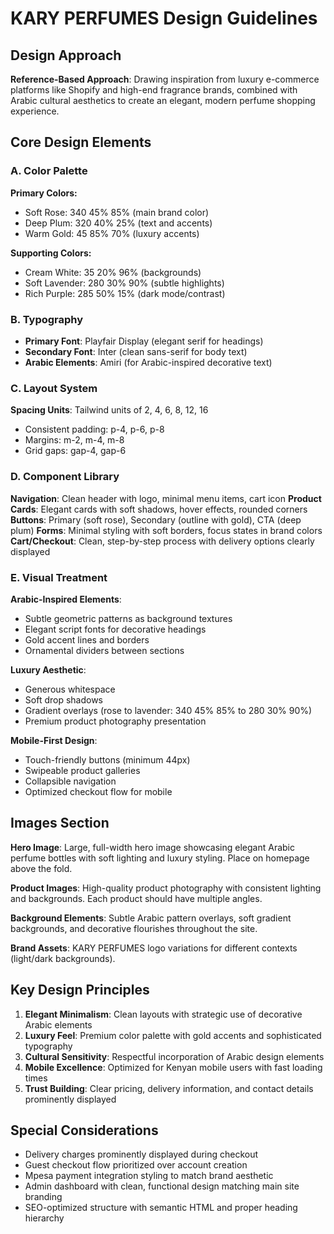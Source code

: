 # KARY PERFUMES Design Guidelines

## Design Approach
**Reference-Based Approach**: Drawing inspiration from luxury e-commerce platforms like Shopify and high-end fragrance brands, combined with Arabic cultural aesthetics to create an elegant, modern perfume shopping experience.

## Core Design Elements

### A. Color Palette
**Primary Colors:**
- Soft Rose: 340 45% 85% (main brand color)
- Deep Plum: 320 40% 25% (text and accents)
- Warm Gold: 45 85% 70% (luxury accents)

**Supporting Colors:**
- Cream White: 35 20% 96% (backgrounds)
- Soft Lavender: 280 30% 90% (subtle highlights)
- Rich Purple: 285 50% 15% (dark mode/contrast)

### B. Typography
- **Primary Font**: Playfair Display (elegant serif for headings)
- **Secondary Font**: Inter (clean sans-serif for body text)
- **Arabic Elements**: Amiri (for Arabic-inspired decorative text)

### C. Layout System
**Spacing Units**: Tailwind units of 2, 4, 6, 8, 12, 16
- Consistent padding: p-4, p-6, p-8
- Margins: m-2, m-4, m-8
- Grid gaps: gap-4, gap-6

### D. Component Library

**Navigation**: Clean header with logo, minimal menu items, cart icon
**Product Cards**: Elegant cards with soft shadows, hover effects, rounded corners
**Buttons**: Primary (soft rose), Secondary (outline with gold), CTA (deep plum)
**Forms**: Minimal styling with soft borders, focus states in brand colors
**Cart/Checkout**: Clean, step-by-step process with delivery options clearly displayed

### E. Visual Treatment

**Arabic-Inspired Elements**:
- Subtle geometric patterns as background textures
- Elegant script fonts for decorative headings
- Gold accent lines and borders
- Ornamental dividers between sections

**Luxury Aesthetic**:
- Generous whitespace
- Soft drop shadows
- Gradient overlays (rose to lavender: 340 45% 85% to 280 30% 90%)
- Premium product photography presentation

**Mobile-First Design**:
- Touch-friendly buttons (minimum 44px)
- Swipeable product galleries
- Collapsible navigation
- Optimized checkout flow for mobile

## Images Section

**Hero Image**: Large, full-width hero image showcasing elegant Arabic perfume bottles with soft lighting and luxury styling. Place on homepage above the fold.

**Product Images**: High-quality product photography with consistent lighting and backgrounds. Each product should have multiple angles.

**Background Elements**: Subtle Arabic pattern overlays, soft gradient backgrounds, and decorative flourishes throughout the site.

**Brand Assets**: KARY PERFUMES logo variations for different contexts (light/dark backgrounds).

## Key Design Principles

1. **Elegant Minimalism**: Clean layouts with strategic use of decorative Arabic elements
2. **Luxury Feel**: Premium color palette with gold accents and sophisticated typography
3. **Cultural Sensitivity**: Respectful incorporation of Arabic design elements
4. **Mobile Excellence**: Optimized for Kenyan mobile users with fast loading times
5. **Trust Building**: Clear pricing, delivery information, and contact details prominently displayed

## Special Considerations

- Delivery charges prominently displayed during checkout
- Guest checkout flow prioritized over account creation
- Mpesa payment integration styling to match brand aesthetic
- Admin dashboard with clean, functional design matching main site branding
- SEO-optimized structure with semantic HTML and proper heading hierarchy